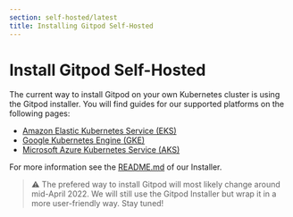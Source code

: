 ```yaml
---
section: self-hosted/latest
title: Installing Gitpod Self-Hosted
---
```


<script context="module">
  export const prerender = true;
</script>

# Install Gitpod Self-Hosted

The current way to install Gitpod on your own Kubernetes cluster is using the Gitpod installer. You will find guides for our supported platforms on the following pages:

- [Amazon Elastic Kubernetes Service (EKS)](./installation/on-amazon-eks)
- [Google Kubernetes Engine (GKE)](./installation/on-gke)
- [Microsoft Azure Kubernetes Service (AKS)](./installation/on-microsoft-aks)

For more information see the [README.md](https://github.com/gitpod-io/gitpod/blob/main/install/installer/README.md) of our Installer.

> ⚠️ The prefered way to install Gitpod will most likely change around mid-April 2022. We will still use the Gitpod Installer but wrap it in a more user-friendly way. Stay tuned!
